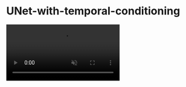 # UNet-with-temporal-conditioning
<video autoplay loop muted playsinline>
  <source src="output_video.mp4" type="video/mp4" />
</video>
